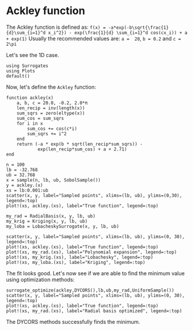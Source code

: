 # Ackley function

The Ackley function is defined as:
``f(x) = -a*exp(-b\sqrt{\frac{1}{d}\sum_{i=1}^d x_i^2}) - exp(\frac{1}{d} \sum_{i=1}^d cos(cx_i)) + a + exp(1)``
Usually the recommended values are: ``a =  20``, ``b = 0.2`` and ``c =  2\pi``

Let's see the 1D case.

```@example ackley
using Surrogates
using Plots
default()
```

Now, let's define the `Ackley` function:

```@example ackley
function ackley(x)
    a, b, c = 20.0, -0.2, 2.0*π
    len_recip = inv(length(x))
    sum_sqrs = zero(eltype(x))
    sum_cos = sum_sqrs
    for i in x
        sum_cos += cos(c*i)
        sum_sqrs += i^2
    end
    return (-a * exp(b * sqrt(len_recip*sum_sqrs)) -
            exp(len_recip*sum_cos) + a + 2.71)
end
```


```@example ackley
n = 100
lb = -32.768
ub = 32.768
x = sample(n, lb, ub, SobolSample())
y = ackley.(x)
xs = lb:0.001:ub
scatter(x, y, label="Sampled points", xlims=(lb, ub), ylims=(0,30), legend=:top)
plot!(xs, ackley.(xs), label="True function", legend=:top)
```

```@example ackley
my_rad = RadialBasis(x, y, lb, ub)
my_krig = Kriging(x, y, lb, ub)
my_loba = LobacheskySurrogate(x, y, lb, ub)
```

```@example ackley
scatter(x, y, label="Sampled points", xlims=(lb, ub), ylims=(0, 30), legend=:top)
plot!(xs, ackley.(xs), label="True function", legend=:top)
plot!(xs, my_rad.(xs), label="Polynomial expansion", legend=:top)
plot!(xs, my_krig.(xs), label="Lobachesky", legend=:top)
plot!(xs, my_loba.(xs), label="Kriging", legend=:top)
```

The fit looks good. Let's now see if we are able to find the minimum value using
optimization methods:

```@example ackley
surrogate_optimize(ackley,DYCORS(),lb,ub,my_rad,UniformSample())
scatter(x, y, label="Sampled points", xlims=(lb, ub), ylims=(0, 30), legend=:top)
plot!(xs, ackley.(xs), label="True function", legend=:top)
plot!(xs, my_rad.(xs), label="Radial basis optimized", legend=:top)
```

The DYCORS methods successfully finds the minimum.
